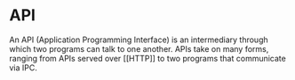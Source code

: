 # API

An API (Application Programming Interface) is an intermediary through which two programs can talk to one another. APIs take on many forms, ranging from APIs served over [[HTTP]] to two programs that communicate via IPC.


